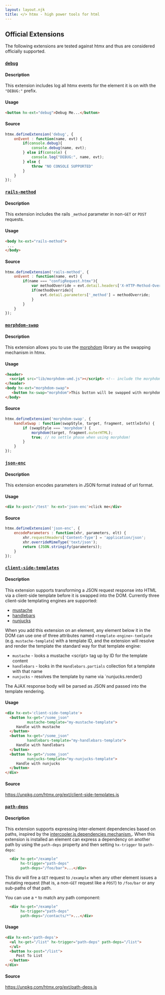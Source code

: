 ```yaml
---
layout: layout.njk
title: </> htmx - high power tools for html
---
```


## Official Extensions

The following extensions are tested against htmx and thus are considered officially supported.

### <a name="debug">[`debug`](#debug)

#### Description

This extension includes log all htmx events for the element it is on with the `"DEBUG:"` prefix.

#### Usage

```html
<button hx-ext="debug">Debug Me...</button>
```

#### Source

```javascript
htmx.defineExtension('debug', {
    onEvent : function(name, evt) {
        if(console.debug){
            console.debug(name, evt);
        } else if(console) {
            console.log("DEBUG:", name, evt);
        } else {
            throw "NO CONSOLE SUPPORTED"
        }
    }
});
```

### <a name="rails-method">[`rails-method`](#rails-method)

#### Description

This extension includes the rails `_method` parameter in non-`GET` or `POST` requests.

#### Usage

```html
<body hx-ext="rails-method">
 ...
</body>
```

#### Source

```javascript
htmx.defineExtension('rails-method', {
    onEvent : function(name, evt) {
        if(name === "configRequest.htmx"){
            var methodOverride = evt.detail.headers['X-HTTP-Method-Override'];
            if(methodOverride){
                evt.detail.parameters['_method'] = methodOverride;
            }
        }
    }
});
```

### <a name="morphdom-swap">[`morphdom-swap`](#morphdom-swap)

#### Description

This extension allows you to use the [morphdom](https://github.com/patrick-steele-idem/morphdom) library as the
swapping mechanism in htmx.

#### Usage

```html
<header>
  <script src="lib/morphdom-umd.js"></script> <!-- include the morphdom library -->
</header>
<body hx-ext="morphdom-swap">
   <button hx-swap="morphdom">This button will be swapped with morphdom!</button>
</body>
```

#### Source

```javascript
htmx.defineExtension('morphdom-swap', {
    handleSwap : function(swapStyle, target, fragment, settleInfo) {
        if (swapStyle === 'morphdom') {
            morphdom(target, fragment.outerHTML);
            true; // no settle phase when using morphdom!
        }
    }
});
```

### <a name="json-enc">[`json-enc`](#json-enc)

#### Description

This extension encodes parameters in JSON format instead of url format.

#### Usage

```html
<div hx-post='/test' hx-ext='json-enc'>click me</div>
```

#### Source

```javascript
htmx.defineExtension('json-enc', {
    encodeParameters : function(xhr, parameters, elt) {
        xhr.requestHeaders['Content-Type'] = 'application/json';
        xhr.overrideMimeType('text/json');
        return (JSON.stringify(parameters));
    }
});

```

### <a name="client-side-templates">[`client-side-templates`](#client-side-templates)

#### Description

This extension supports transforming a JSON request response into HTML via a client-side template before it is
swapped into the DOM.  Currently three client-side templating engines are supported:

* [mustache](https://github.com/janl/mustache.js)
* [handlebars](https://handlebarsjs.com/)
* [nunjucks](https://mozilla.github.io/nunjucks/)

When you add this extension on an element, any element below it in the DOM can use one of three attributes named
`<template-engine>-temlpate` (e.g. `mustache-template`) with a template ID, and the extension will resolve and render
the template the standard way for that template engine:

* `mustache` - looks a mustache &lt;script> tag up by ID for the template content
* `handlebars` - looks in the `Handlebars.partials` collection fot a template with that name
* `nunjucks` - resolves the template by name via `nunjucks.render(<template-name>)

The AJAX response body will be parsed as JSON and passed into the template rendering.

#### Usage

```html
<div hx-ext='client-side-template'>
  <button hx-get="/some_json" 
          mustache-template="my-mustache-template">
     Handle with mustache
  </button>
  <button hx-get="/some_json" 
          handlebars-template="my-handlebars-template">
     Handle with handlebars
  </button>
  <button hx-get="/some_json" 
          nunjucks-template="my-nunjucks-template">
     Handle with nunjucks
  </button>
</div>
```

#### Source

<https://unpkg.com/htmx.org/ext/client-side-templates.js>

### <a name="path-deps">[`path-deps`](#path-deps)

#### Description

This extension supports expressing inter-element dependencies based on paths, inspired by the 
[intercooler.js dependencies mechanism.](http://intercoolerjs.org/docs.html#dependencies).  When this
extension is installed an element can express a dependency on another path by using the `path-deps` property
and then setting `hx-trigger` to `path-deps`:

```html
  <div hx-get="/example" 
       hx-trigger="path-deps" 
       path-deps="/foo/bar">...</div>
```

This div will fire a `GET` request to `/example` when any other element issues a mutating request (that is, a non-`GET`
request like a `POST`) to `/foo/bar` or any sub-paths of that path.

You can use a `*` to match any path component:

```html
  <div hx-get="/example" 
       hx-trigger="path-deps" 
       path-deps="/contacts/*">...</div>
```

#### Usage

```html
<div hx-ext='path-deps'>
  <ul hx-get="/list" hx-trigger="path-deps" path-deps="/list">
  </ul>
  <button hx-post="/list">
     Post To List
  </button>
</div>
```

#### Source

<https://unpkg.com/htmx.org/ext/path-deps.js>

